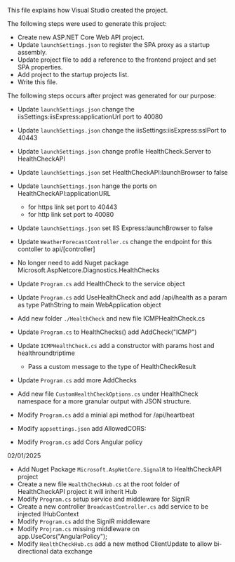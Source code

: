 This file explains how Visual Studio created the project.

The following steps were used to generate this project:
- Create new ASP\.NET Core Web API project.
- Update `launchSettings.json` to register the SPA proxy as a startup assembly.
- Update project file to add a reference to the frontend project and set SPA properties.
- Add project to the startup projects list.
- Write this file.

The following steps occurs after project was generated for our purpose:
- Update `launchSettings.json` change the iisSettings:iisExpress:applicationUrl port to 40080
- Update `launchSettings.json` change the iisSettings:iisExpress:sslPort to 40443
- Update `launchSettings.json` change profile HealthCheck.Server to HealthCheckAPI
- Update `launchSettings.json` set HealthCheckAPI:launchBrowser to false
- Update `launchSettings.json` hange the ports on HealthCheckAPI:applicationURL 
	- for https link set port to 40443
	- for http link set port to 40080
- Update `launchSettings.json` set IIS Express:launchBrowser to false
- Update `WeatherForecastController.cs` change the endpoint for this contoller to api/[controller]

- No longer need to add Nuget package Microsoft.AspNetcore.Diagnostics.HealthChecks
- Update `Program.cs` add HealthCheck to the service object
- Update `Program.cs` add UseHealthCheck and add /api/health as a param as type PathString to main WebApplication object
- Add new folder `./HealthCheck` and new file ICMPHealthCheck.cs
- Update `Program.cs` to HealthChecks() add AddCheck<ICMPHealthCheck>("ICMP")
- Update `ICMPHealthCheck.cs` add a constructor with params host and healthroundtriptime
	- Pass a custom message to the type of HealthCheckResult
- Update `Program.cs` add more AddChecks
- Add new file `CustomHealthCheckOptions.cs` under HealthCheck namespace for a more granular output with JSON structure. 
- Modify `Program.cs` add a minial api method for /api/heartbeat
- Modify `appsettings.json` add AllowedCORS: 
- Modify `Program.cs` add Cors Angular policy

02/01/2025
- Add Nuget Package `Microsoft.AspNetCore.SignalR` to HealthCheckAPI project
- Create a new file `HealthCheckHub.cs` at the root folder of HealthCheckAPI project it will inherit Hub
- Modify `Program.cs` setup service and middleware for SignlR
- Create a new controller `BroadcastController.cs` add service to be injected IHubContext<HealthCheckHub>
- Modify `Program.cs` add the SignlR middleware
- Modify `Projram.cs` missing middleware on app.UseCors("AngularPolicy");
- Modify `HealthCheckHub.cs` add a new method ClientUpdate to allow bi-directional data exchange


